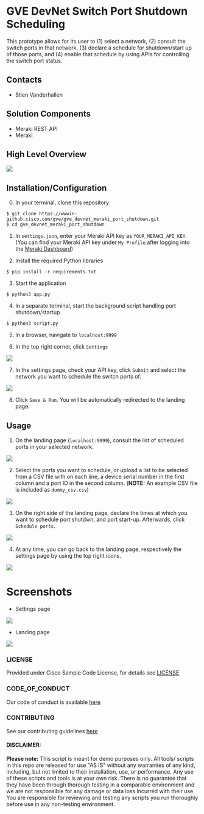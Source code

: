 # GVE DevNet Switch Port Shutdown Scheduling
This prototype allows for its user to (1) select a network, (2) consult the switch ports in that network, (3) declare a schedule for shutdown/start up of those ports, and (4) enable that schedule by using APIs for controlling the switch port status.

## Contacts
* Stien Vanderhallen

## Solution Components
*  Meraki REST API
*  Meraki

## High Level Overview

![](IMAGES/overview.png)

## Installation/Configuration

0. In your terminal, clone this repository

```
$ git clone https://wwwin-github.cisco.com/gve/gve_devnet_meraki_port_shutdown.git
$ cd gve_devnet_meraki_port_shutdown
```

1. In `settings.json`, enter your Meraki API key as `YOUR_MERAKI_API_KEY`. (You can find your Meraki API key under `My Profile` after logging into the [Meraki Dashboard](https://dashboard.meraki.com))

2. Install the required Python libraries

```
$ pip install -r requirements.txt
```

3. Start the application

```
$ python3 app.py
```

4. In a separate terminal, start the background script handling port shutdown/startup

```
$ python3 script.py
```

5. In a browser, navigate to `localhost:9999`

6. In the top right corner, click `Settings`

![](IMAGES/4image.png)

7. In the settings page, check your API key, click `Submit` and select the network you want to schedule the switch ports of.

![](IMAGES/2image.png)


8. Click `Save & Run`. You will be automatically redirected to the landing page.


## Usage

1. On the landing page (`localhost:9999`), consult the list of scheduled ports in your selected network.

![](IMAGES/1image.png)

2. Select the ports you want to schedule, or upload a list to be selected from a CSV file with on each line, a device serial number in the first column and a port ID in the second column. (**NOTE:** An example CSV file is included as `dummy_csv.csv`)

![](IMAGES/6image.png)

3. On the right side of the landing page, declare the times at which you want to schedule port shutdwn, and port start-up. Afterwards, click `Schedule ports`. 

![](IMAGES/5image.png)

4. At any time, you can go back to the landing page, respectively the settings page by using the top right icons.

![](IMAGES/3image.png)

# Screenshots

- Settings page

![](IMAGES/2image.png)

- Landing page

![](IMAGES/1image.png)

### LICENSE

Provided under Cisco Sample Code License, for details see [LICENSE](LICENSE.md)

### CODE_OF_CONDUCT

Our code of conduct is available [here](CODE_OF_CONDUCT.md)

### CONTRIBUTING

See our contributing guidelines [here](CONTRIBUTING.md)

#### DISCLAIMER:
<b>Please note:</b> This script is meant for demo purposes only. All tools/ scripts in this repo are released for use "AS IS" without any warranties of any kind, including, but not limited to their installation, use, or performance. Any use of these scripts and tools is at your own risk. There is no guarantee that they have been through thorough testing in a comparable environment and we are not responsible for any damage or data loss incurred with their use.
You are responsible for reviewing and testing any scripts you run thoroughly before use in any non-testing environment.